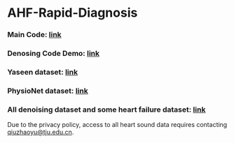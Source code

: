 # AHF-Rapid-Diagnosis

### Main Code: [link](https://github.com/qiuzhaoyu/AHF-Rapid-Diagnosis/blob/main/demo.ipynb)

### Denosing Code Demo: [link](https://github.com/qiuzhaoyu/AHF-Rapid-Diagnosis/blob/main/wavelet%20denoising.ipynb)

### Yaseen dataset: [link](https://github.com/yaseen21khan/Classification-of-Heart-Sound-Signal-Using-Multiple-Features-)

### PhysioNet dataset: [link](https://physionet.org/content/challenge-2016/1.0.0/#:~:text=The%202016%20PhysioNet%2FCinC%20Challenge,in%2Dhome%20visits)

### All denoising dataset and some heart failure dataset: [link](https://github.com/qiuzhaoyu/AHF-Rapid-Diagnosis/tree/main/Database)

Due to the privacy policy, access to all heart sound data requires contacting qiuzhaoyu@tju.edu.cn.





